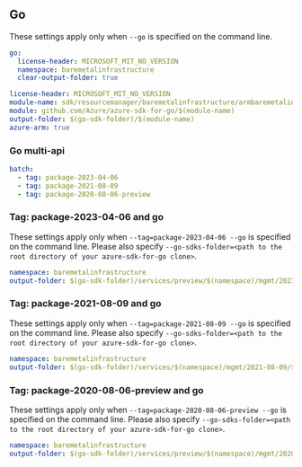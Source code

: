 ## Go

These settings apply only when `--go` is specified on the command line.

```yaml $(go) && !$(track2)
go:
  license-header: MICROSOFT_MIT_NO_VERSION
  namespace: baremetalinfrastructure
  clear-output-folder: true
```

``` yaml $(go) && $(track2)
license-header: MICROSOFT_MIT_NO_VERSION
module-name: sdk/resourcemanager/baremetalinfrastructure/armbaremetalinfrastructure
module: github.com/Azure/azure-sdk-for-go/$(module-name)
output-folder: $(go-sdk-folder)/$(module-name)
azure-arm: true
```

### Go multi-api

``` yaml $(go) && $(multiapi)
batch:
  - tag: package-2023-04-06
  - tag: package-2021-08-09
  - tag: package-2020-08-06-preview
```

### Tag: package-2023-04-06 and go

These settings apply only when `--tag=package-2023-04-06 --go` is specified on the command line.
Please also specify `--go-sdks-folder=<path to the root directory of your azure-sdk-for-go clone>`.

```yaml $(tag) == 'package-2023-04-06' && $(go)
namespace: baremetalinfrastructure
output-folder: $(go-sdk-folder)/services/preview/$(namespace)/mgmt/2023-04-06/$(namespace)
```

### Tag: package-2021-08-09 and go

These settings apply only when `--tag=package-2021-08-09 --go` is specified on the command line.
Please also specify `--go-sdks-folder=<path to the root directory of your azure-sdk-for-go clone>`.

```yaml $(tag) == 'package-2021-08-09' && $(go)
namespace: baremetalinfrastructure
output-folder: $(go-sdk-folder)/services/$(namespace)/mgmt/2021-08-09/$(namespace)
```

### Tag: package-2020-08-06-preview and go

These settings apply only when `--tag=package-2020-08-06-preview --go` is specified on the command line.
Please also specify `--go-sdks-folder=<path to the root directory of your azure-sdk-for-go clone>`.

```yaml $(tag) == 'package-2020-08-06-preview' && $(go)
namespace: baremetalinfrastructure
output-folder: $(go-sdk-folder)/services/preview/$(namespace)/mgmt/2020-08-06-preview/$(namespace)
```
